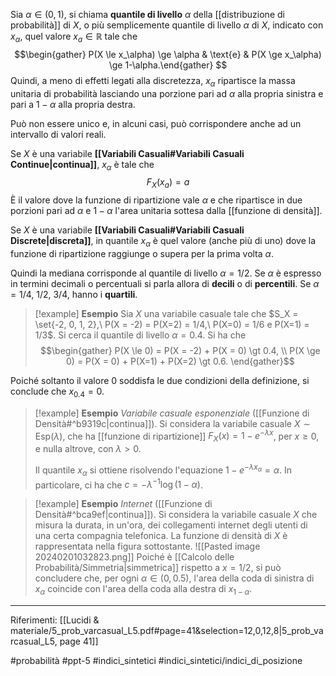 Sia $\alpha \in (0,1)$, si chiama **quantile di livello** $\alpha$ della [[distribuzione di probabilità]] di $X$, o più semplicemente quantile di livello $\alpha$ di $X$, indicato con $x_\alpha$, quel valore $x_a \in \mathbb{R}$ tale che $$\begin{gather} P(X \le x_\alpha) \ge \alpha & \text{e} & P(X \ge x_\alpha) \ge 1-\alpha.\end{gather} $$Quindi, a meno di effetti legati alla discretezza, $x_\alpha$ ripartisce la massa unitaria di probabilità lasciando una porzione pari ad $\alpha$ alla propria sinistra e pari a $1 - \alpha$ alla propria destra.

Può non essere unico e, in alcuni casi, può corrispondere anche ad un intervallo di valori reali.

Se $X$ è una variabile **[[Variabili Casuali#Variabili Casuali Continue|continua]]**, $x_\alpha$ è tale che $$ F_X(x_a) = a $$È il valore dove la funzione di ripartizione vale $\alpha$ e che ripartisce in due porzioni pari ad $\alpha$ e $1-\alpha$ l'area unitaria sottesa dalla [[funzione di densità]].

Se $X$ è una variabile **[[Variabili Casuali#Variabili Casuali Discrete|discreta]]**, in quantile $x_\alpha$ è quel valore (anche più di uno) dove la funzione di ripartizione raggiunge o supera per la prima volta $\alpha$.

Quindi la mediana corrisponde al quantile di livello $\alpha = 1/2$. Se $\alpha$ è espresso in termini decimali o percentuali si parla allora di **decili** o di **percentili**. Se $\alpha = 1/4,\ 1/2,\ 3/4$, hanno i **quartili**.


>[!example] **Esempio**
>Sia $X$ una variabile casuale tale che $S_X = \set{-2, 0, 1, 2},\ P(X = -2) = P(X=2) = 1/4,\ P(X=0) = 1/6 e P(X=1) = 1/3$. Si cerca il quantile di livello $\alpha = 0.4$. Si ha che $$\begin{gather}
>P(X \le 0) = P(X = -2) + P(X = 0) \gt 0.4, \\
>P(X \ge 0) = P(X = 0) + P(X=1) + P(X=2) \gt 0.6.
\end{gather}$$
>
Poiché soltanto il valore 0 soddisfa le due condizioni della definizione, si conclude che $x_{0.4} = 0$.

>[!example] **Esempio**
>*Variabile casuale esponenziale* ([[Funzione di Densità#^b9319c|continua]]). Si considera la variabile casuale $X \sim \text{Esp}(\lambda)$, che ha [[funzione di ripartizione]] $F_X(x) = 1 - e^{-\lambda x}$, per $x \ge 0$, e nulla altrove, con $\lambda \gt 0$.
>
>Il quantile $x_\alpha$ si ottiene risolvendo l'equazione $1-e^{-\lambda x_\alpha} = \alpha$. In particolare, ci ha che $c = -\lambda^{-1} \log(1-\alpha)$.

>[!example] **Esempio**
>*Internet* ([[Funzione di Densità#^bca9ef|continua]]). Si considera la variabile casuale $X$ che misura la durata, in un'ora, dei collegamenti internet degli utenti di una certa compagnia telefonica. La funzione di densità di $X$ è rappresentata nella figura sottostante.
>![[Pasted image 20240201032823.png]]
>Poiché è [[Calcolo delle Probabilità/Simmetria|simmetrica]] rispetto a $x = 1/2$, si può concludere che, per ogni $\alpha \in (0, 0.5)$, l'area della coda di sinistra di $x_\alpha$ coincide con l'area della coda alla destra di $x_{1-\alpha}$.

***
Riferimenti:
[[Lucidi & materiale/5_prob_varcasual_L5.pdf#page=41&selection=12,0,12,8|5_prob_varcasual_L5, page 41]]

 #probabilità 
 #ppt-5 
 #indici_sintetici 
 #indici_sintetici/indici_di_posizione 